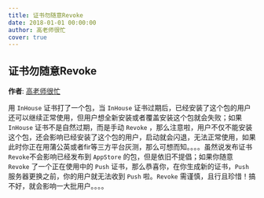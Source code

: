 ```yaml
---
title: 证书勿随意Revoke
date: 2018-01-01 00:00:00
author: 高老师很忙
cover: true
---
```


证书勿随意Revoke
--------
**作者**: [高老师很忙](https://weibo.com/517082456)

用 `InHouse` 证书打了一个包，当 `InHouse` 证书过期后，已经安装了这个包的用户还可以继续正常使用，但用户想全新安装或者覆盖安装这个包就会失败；如果 `InHouse` 证书不是自然过期，而是手动 `Revoke` ，那么注意啦，用户不仅不能安装这个包，还会影响已经安装了这个包的用户，启动就会闪退，无法正常使用，如果此时你正在用蒲公英或者fir等三方平台灰测，那么可想而知。。。。虽然说发布证书`Revoke`不会影响已经发布到 `AppStore` 的包，但是依旧不提倡；如果你随意 `Revoke` 了一个正在使用中的 `Push` 证书，那么恭喜你，在你生成新的证书，`Push` 服务器更换之前，你的用户就无法收到 `Push` 啦。`Revoke` 需谨慎，且行且珍惜！搞不好，就会影响一大批用户。。。。